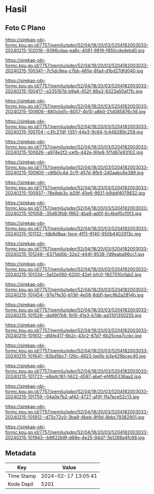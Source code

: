 # Hasil

## Foto C Plano

https://sirekap-obj-formc.kpu.go.id/7757/pemilu/pdpr/52/04/18/20/03/5204182003033-20240215-102018--9396cdaa-ea6c-4081-9819-f850cdedebd0.jpg

https://sirekap-obj-formc.kpu.go.id/7757/pemilu/pdpr/52/04/18/20/03/5204182003033-20240215-100341--7c5dc8ea-c7bb-465e-8fad-d1bd27dfd040.jpg

https://sirekap-obj-formc.kpu.go.id/7757/pemilu/pdpr/52/04/18/20/03/5204182003033-20240215-100417--e235167d-b9a4-452f-86a3-8323a50af7fc.jpg

https://sirekap-obj-formc.kpu.go.id/7757/pemilu/pdpr/52/04/18/20/03/5204182003033-20240215-100606--880cbd1c-8057-4b10-a8b0-21d085876c56.jpg

https://sirekap-obj-formc.kpu.go.id/7757/pemilu/pdpr/52/04/18/20/03/5204182003033-20240215-100704--c3fc27df-1351-44e3-9c64-fc448289c259.jpg

https://sirekap-obj-formc.kpu.go.id/7757/pemilu/pdpr/52/04/18/20/03/5204182003033-20240215-100826--a974e2f2-cefb-442e-90e8-5f1d87e93102.jpg

https://sirekap-obj-formc.kpu.go.id/7757/pemilu/pdpr/52/04/18/20/03/5204182003033-20240215-100900--c8fb0c4d-2c1f-457d-8fb5-240aabc6e389.jpg

https://sirekap-obj-formc.kpu.go.id/7757/pemilu/pdpr/52/04/18/20/03/5204182003033-20240215-100937--78e8eb3c-b29f-45e6-9921-b9ddf4079832.jpg

https://sirekap-obj-formc.kpu.go.id/7757/pemilu/pdpr/52/04/18/20/03/5204182003033-20240215-101058--35d83fb8-f662-4ba9-ad0f-6c4bef0cf0f3.jpg

https://sirekap-obj-formc.kpu.go.id/7757/pemilu/pdpr/52/04/18/20/03/5204182003033-20240215-101132--fdb6d8aa-1ece-4ff3-9140-950b4402913c.jpg

https://sirekap-obj-formc.kpu.go.id/7757/pemilu/pdpr/52/04/18/20/03/5204182003033-20240215-101248--6371dd0b-32e2-444f-9538-7d9eaba96cc1.jpg

https://sirekap-obj-formc.kpu.go.id/7757/pemilu/pdpr/52/04/18/20/03/5204182003033-20240215-101334--5a12e090-6200-42ef-bfc0-1927510cfab2.jpg

https://sirekap-obj-formc.kpu.go.id/7757/pemilu/pdpr/52/04/18/20/03/5204182003033-20240215-101454--97e7fe30-b136-4e08-8dd1-bec9b2a2814b.jpg

https://sirekap-obj-formc.kpu.go.id/7757/pemilu/pdpr/52/04/18/20/03/5204182003033-20240215-101528--da98f7b8-1b10-41e3-b7db-ad3101350255.jpg

https://sirekap-obj-formc.kpu.go.id/7757/pemilu/pdpr/52/04/18/20/03/5204182003033-20240215-101612--df4fe417-6b2c-43c2-87d7-6b25cea7ccbc.jpg

https://sirekap-obj-formc.kpu.go.id/7757/pemilu/pdpr/52/04/18/20/03/5204182003033-20240215-101641--92bd5bc7-126c-4823-be0b-b3e429bcec40.jpg

https://sirekap-obj-formc.kpu.go.id/7757/pemilu/pdpr/52/04/18/20/03/5204182003033-20240215-101723--e8adc181-5622-4597-abef-ef4fb5338aa2.jpg

https://sirekap-obj-formc.kpu.go.id/7757/pemilu/pdpr/52/04/18/20/03/5204182003033-20240215-101759--04a0e7b2-af42-4727-af0f-1fa7ece52c13.jpg

https://sirekap-obj-formc.kpu.go.id/7757/pemilu/pdpr/52/04/18/20/03/5204182003033-20240215-101912--d73c72c0-3ba9-4beb-8f9d-8bbc79382901.jpg

https://sirekap-obj-formc.kpu.go.id/7757/pemilu/pdpr/52/04/18/20/03/5204182003033-20240215-101943--b8622b9f-d68e-4e25-94d7-5b1288a4fc68.jpg


## Metadata

| Key        | Value               |
| ---------- | ------------------- |
| Time Stamp | 2024-02-17 13:05:41 |
| Kode Dapil | 5201                |



